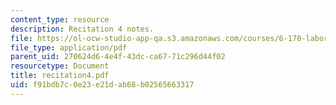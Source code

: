 ```yaml
---
content_type: resource
description: Recitation 4 notes.
file: https://ol-ocw-studio-app-qa.s3.amazonaws.com/courses/6-170-laboratory-in-software-engineering-fall-2005/f91bdb7c0e23e21dab68b02565663317_recitation4.pdf
file_type: application/pdf
parent_uid: 270624d6-4e4f-43dc-ca67-71c296d44f02
resourcetype: Document
title: recitation4.pdf
uid: f91bdb7c-0e23-e21d-ab68-b02565663317
---
```

